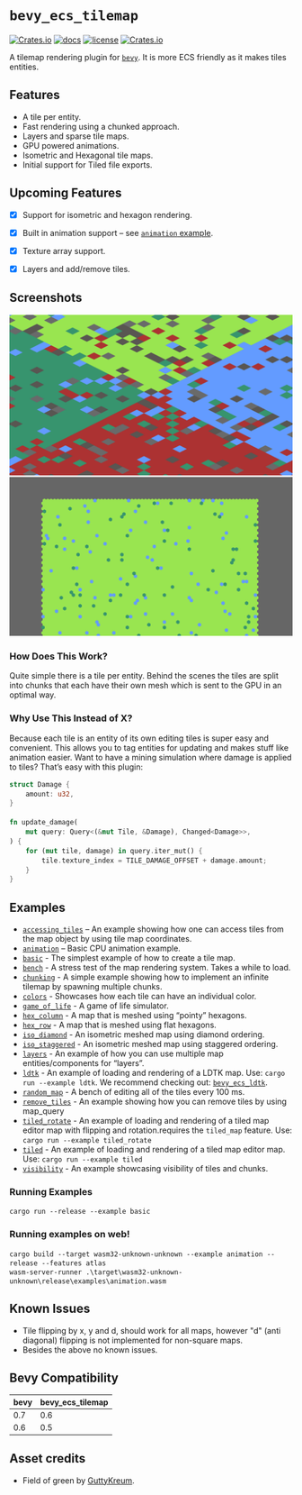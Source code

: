 # `bevy_ecs_tilemap`

[![Crates.io](https://img.shields.io/crates/v/bevy_ecs_tilemap)](https://crates.io/crates/bevy_ecs_tilemap)
[![docs](https://docs.rs/bevy_ecs_tilemap/badge.svg)](https://docs.rs/bevy_ecs_tilemap/)
[![license](https://img.shields.io/badge/license-MIT-blue.svg)](https://github.com/StarArawn/bevy_ecs_tilemap/blob/main/LICENSE)
[![Crates.io](https://img.shields.io/crates/d/bevy_ecs_tilemap)](https://crates.io/crates/bevy_ecs_tilemap)

A tilemap rendering plugin for [`bevy`](https://bevyengine.org/). It is more ECS friendly as it makes tiles entities.

## Features
 - A tile per entity.
 - Fast rendering using a chunked approach.
 - Layers and sparse tile maps.
 - GPU powered animations.
 - Isometric and Hexagonal tile maps.
 - Initial support for Tiled file exports.

## Upcoming Features
 - [x] Support for isometric and hexagon rendering.
 - [x] Built in animation support  – see [`animation` example](examples/animation.rs).
 - [x] Texture array support.
 - [x] Layers and add/remove tiles.


## Screenshots
![iso](screenshots/iso.png)
![hex](screenshots/hex.png)

### How Does This Work?
Quite simple there is a tile per entity. Behind the scenes the tiles are split into chunks that each have their own mesh which is sent to the GPU in an optimal way.

### Why Use This Instead of X?
Because each tile is an entity of its own editing tiles is super easy and convenient. This allows you to tag entities for updating and makes stuff like animation easier. Want to have a mining simulation where damage is applied to tiles? That’s easy with this plugin:

```rust
struct Damage {
    amount: u32,
}

fn update_damage(
    mut query: Query<(&mut Tile, &Damage), Changed<Damage>>,
) {
    for (mut tile, damage) in query.iter_mut() {
        tile.texture_index = TILE_DAMAGE_OFFSET + damage.amount;
    }
}
```

## Examples
 - [`accessing_tiles`](examples/accessing_tiles.rs) – An example showing how one can access tiles from the map object by using tile map coordinates.
 - [`animation`](examples/animation.rs) – Basic CPU animation example.
 - [`basic`](examples/map.rs) - The simplest example of how to create a tile map.
 - [`bench`](examples/bench.rs) - A stress test of the map rendering system. Takes a while to load.
 - [`chunking`](examples/chunking.rs) - A simple example showing how to implement an infinite tilemap by spawning multiple chunks.
 - [`colors`](examples/colors.rs) - Showcases how each tile can have an individual color.
 - [`game_of_life`](examples/game_of_life.rs) - A game of life simulator.
 - [`hex_column`](examples/hexagon_column.rs) - A map that is meshed using “pointy” hexagons.
 - [`hex_row`](examples/hexagon_row.rs) - A map that is meshed using flat hexagons.
 - [`iso_diamond`](examples/iso_diamond.rs) - An isometric meshed map using diamond ordering.
 - [`iso_staggered`](examples/iso_staggered.rs) - An isometric meshed map using staggered ordering.
 - [`layers`](examples/layers.rs) - An example of how you can use multiple map entities/components for “layers”.
 - [`ldtk`](examples/ldtk/ldtk.rs) - An example of loading and rendering of a LDTK map. Use: `cargo run --example ldtk`. We recommend checking out: [`bevy_ecs_ldtk`](https://crates.io/crates/bevy_ecs_ldtk).
 - [`random_map`](examples/random_map.rs) - A bench of editing all of the tiles every 100 ms.
 - [`remove_tiles`](examples/remove_tiles.rs) - An example showing how you can remove tiles by using map_query
 - [`tiled_rotate`](examples/tiled/tiled_rotate.rs) - An example of loading and rendering of a tiled map editor map with flipping and rotation.requires the `tiled_map` feature. Use: `cargo run --example tiled_rotate`
 - [`tiled`](examples/tiled.rs) - An example of loading and rendering of a tiled map editor map. Use: `cargo run --example tiled`
 - [`visibility`](examples/visibility.rs) - An example showcasing visibility of tiles and chunks.

### Running Examples

```
cargo run --release --example basic
```

### Running examples on web!
```
cargo build --target wasm32-unknown-unknown --example animation --release --features atlas
wasm-server-runner .\target\wasm32-unknown-unknown\release\examples\animation.wasm
```

## Known Issues
 - Tile flipping by x, y and d, should work for all maps, however "d" (anti diagonal) flipping is not implemented for non-square maps.
 - Besides the above no known issues.

## Bevy Compatibility

|bevy|bevy_ecs_tilemap|
|---|---|
|0.7|0.6|
|0.6|0.5|

## Asset credits
 - Field of green by [GuttyKreum](https://guttykreum.itch.io/).
